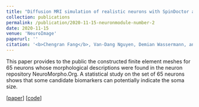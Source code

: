 ```yaml
---
title: "Diffusion MRI simulation of realistic neurons with SpinDoctor and the Neuron Module"
collection: publications
permalink: /publication/2020-11-15-neuronmodule-number-2
date: 2020-11-15
venue: 'NeuroImage'
paperurl: ''
citation: '<b>Chengran Fang</b>, Van-Dang Nguyen, Demian Wassermann, and Jing-Rebecca Li. <i>NeuroImage</i> (2020).'
---
```


This paper provides to the public the constructed finite element meshes for 65 neurons whose morphological descriptions were found in the neuron repository NeuroMorpho.Org. A statistical study on the set of 65 neurons shows that some candidate biomarkers can potentially indicate the soma size.

\[[paper](https://www.sciencedirect.com/science/article/pii/S1053811920306844)\] \[[code](https://github.com/SpinDoctorMRI/SpinDoctor/tree/Paper_NeuroImage_2020)\]
